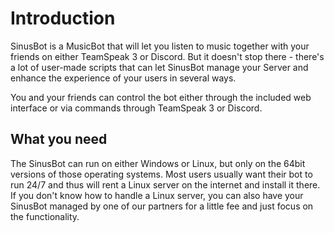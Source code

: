 # Introduction

SinusBot is a MusicBot that will let you listen to music together with your friends on either TeamSpeak 3 or Discord. But it doesn't stop there - there's a lot of user-made scripts that can let SinusBot manage your Server and enhance the experience of your users in several ways.

You and your friends can control the bot either through the included web interface or via commands through TeamSpeak 3 or Discord.

## What you need

The SinusBot can run on either Windows or Linux, but only on the 64bit versions of those operating systems. Most users usually want their bot to run 24/7 and thus will rent a Linux server on the internet and install it there. If you don't know how to handle a Linux server, you can also have your SinusBot managed by one of our partners for a little fee and just focus on the functionality.
